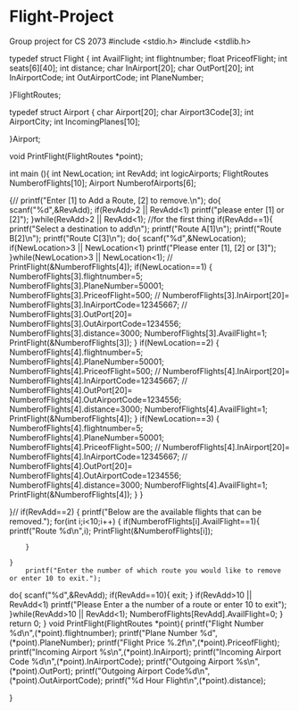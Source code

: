 # Flight-Project
Group project for CS 2073
#include <stdio.h>
#include <stdlib.h>

typedef struct Flight
{
    int AvailFlight;
 int flightnumber;
 float PriceofFlight;
 int seats[6][40];
 int distance;
 char InAirport[20];
 char OutPort[20];
 int InAirportCode;
 int OutAirportCode;
 int PlaneNumber;

}FlightRoutes;

typedef struct Airport
{
    char Airport[20];
    char Airport3Code[3];
    int AirportCity;
    int IncomingPlanes[10];
    
}Airport;

void PrintFlight(FlightRoutes *point);

int main (){
    int NewLocation;
    int RevAdd;
    int logicAirports;
    FlightRoutes NumberofFlights[10];
    Airport NumberofAirports[6];
    
   
    
{//
 printf("Enter [1] to Add a Route, [2] to remove.\n");
 do{
     scanf("%d",&RevAdd);
     if(RevAdd>2 || RevAdd<1)
         printf("please enter [1] or [2]");
     }while(RevAdd>2 || RevAdd<1);
//for the first thing
if(RevAdd==1){
    printf("Select a destination to add\n");
    printf("Route A[1]\n");
    printf("Route B[2]\n");
    printf("Route C[3]\n");
do{
 scanf("%d",&NewLocation);   
 if(NewLocation>3 || NewLocation<1)
         printf("Please enter [1], [2] or [3]");
     }while(NewLocation>3 || NewLocation<1);
       // PrintFlight(&NumberofFlights[4]);
    if(NewLocation==1)
    {
    NumberofFlights[3].flightnumber=5;
    NumberofFlights[3].PlaneNumber=50001;
    NumberofFlights[3].PriceofFlight=500;
   // NumberofFlights[3].InAirport[20]=
   NumberofFlights[3].InAirportCode=12345667;
 //  NumberofFlights[3].OutPort[20]=
   NumberofFlights[3].OutAirportCode=1234556;
   NumberofFlights[3].distance=3000;
    NumberofFlights[3].AvailFlight=1;
    PrintFlight(&NumberofFlights[3]);
    }
    if(NewLocation==2)
    {
     NumberofFlights[4].flightnumber=5;
    NumberofFlights[4].PlaneNumber=50001;
    NumberofFlights[4].PriceofFlight=500;
   // NumberofFlights[4].InAirport[20]=
   NumberofFlights[4].InAirportCode=12345667;
 //  NumberofFlights[4].OutPort[20]=
   NumberofFlights[4].OutAirportCode=1234556;
   NumberofFlights[4].distance=3000;
    NumberofFlights[4].AvailFlight=1;
    PrintFlight(&NumberofFlights[4]);
    }
    if(NewLocation==3)
    {
    NumberofFlights[4].flightnumber=5;
    NumberofFlights[4].PlaneNumber=50001;
    NumberofFlights[4].PriceofFlight=500;
   // NumberofFlights[4].InAirport[20]=
   NumberofFlights[4].InAirportCode=12345667;
 //  NumberofFlights[4].OutPort[20]=
   NumberofFlights[4].OutAirportCode=1234556;
   NumberofFlights[4].distance=3000;
    NumberofFlights[4].AvailFlight=1;
    PrintFlight(&NumberofFlights[4]);
    }
    }

}//
if(RevAdd==2)
{
    printf("Below are the available flights that can be removed.");
    for(int i;i<10;i++)
    {
        if(NumberofFlights[i].AvailFlight==1){
        printf("Route %d\n",i);
        PrintFlight(&NumberofFlights[i]);
        
        }
        
    }
        printf("Enter the number of which route you would like to remove or enter 10 to exit.");
do{
     scanf("%d",&RevAdd);
     if(RevAdd==10){
         exit;
     }
     if(RevAdd>10 || RevAdd<1)
         printf("Please Enter a the number of a route or enter 10 to exit");
     }while(RevAdd>10 || RevAdd<1);
NumberofFlights[RevAdd].AvailFlight=0;
}
 return 0;
}
void PrintFlight(FlightRoutes *point){
    printf("Flight Number %d\n",(*point).flightnumber);
    printf("Plane Number %d",(*point).PlaneNumber);
    printf("Flight Price %.2f\n",(*point).PriceofFlight);
    printf("Incoming Airport %s\n",(*point).InAirport);
    printf("Incoming Airport Code %d\n",(*point).InAirportCode);
    printf("Outgoing Airport %s\n",(*point).OutPort);
    printf("Outgoing Airport Code%d\n",(*point).OutAirportCode);
    printf("%d Hour Flight\n",(*point).distance);

}


